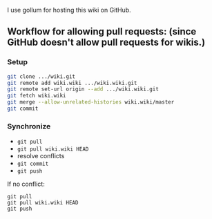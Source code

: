 I use gollum for hosting this wiki on GitHub.

## Workflow for allowing pull requests: (since GitHub doesn't allow pull requests for wikis.)

### Setup
```sh
git clone .../wiki.git
git remote add wiki.wiki .../wiki.wiki.git
git remote set-url origin --add .../wiki.wiki.git
git fetch wiki.wiki
git merge --allow-unrelated-histories wiki.wiki/master
git commit
```

### Synchronize
* `git pull`
* `git pull wiki.wiki HEAD`
* resolve conflicts
* `git commit`
* `git push`

If no conflict:
```
git pull
git pull wiki.wiki HEAD
git push
```
